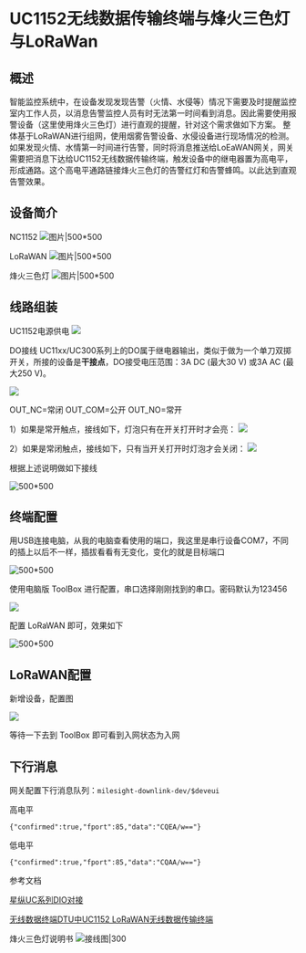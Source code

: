 # UC1152无线数据传输终端与烽火三色灯与LoRaWan

## 概述

智能监控系统中，在设备发现发现告警（火情、水侵等）情况下需要及时提醒监控室内工作人员，以消息告警监控人员有时无法第一时间看到消息。因此需要使用报警设备（这里使用烽火三色灯）进行直观的提醒，针对这个需求做如下方案。
整体基于LoRaWAN进行组网，使用烟雾告警设备、水侵设备进行现场情况的检测。如果发现火情、水情第一时间进行告警，同时将消息推送给LoEaWAN网关，网关需要把消息下达给UC1152无线数据传输终端，触发设备中的继电器置为高电平，形成通路。这个高电平通路链接烽火三色灯的告警红灯和告警蜂鸣。以此达到直观告警效果。

## 设备简介

NC1152
![图片|500*500](./img/NC1152.jpg)

LoRaWAN
![图片|500*500](./img/LoRaWAN.jpg)

烽火三色灯
![图片|500*500](./img/threeLight.jpg)

## 线路组装

UC1152电源供电
![](img/img_20240112.png)

DO接线
UC11xx/UC300系列上的DO属于继电器输出，类似于做为一个单刀双掷开关，所接的设备是**干接点**，DO接受电压范围：3A DC (最大30 V) 或3A AC (最大250 V)。

![](img/img_20240112_1.png)

OUT_NC=常闭
OUT_COM=公开
OUT_NO=常开

1）如果是常开触点，接线如下，灯泡只有在开关打开时才会亮：
![](img/img_20240112_2.png)

2）如果是常闭触点，接线如下，只有当开关打开时灯泡才会关闭：
![](img/img_20240112_3.png)

根据上述说明做如下接线

![500*500](img/img_20240112_4.png)



## 终端配置

用USB连接电脑，从我的电脑查看使用的端口，我这里是串行设备COM7，不同的插上以后不一样，插拔看看有无变化，变化的就是目标端口

![500*500](img/img_20240112_5.png)

使用电脑版 ToolBox 进行配置，串口选择刚刚找到的串口。密码默认为123456

![](img/img_20240112_6.png)

配置 LoRaWAN 即可，效果如下

![500*500](img/img_20240112_7.png)

## LoRaWAN配置

新增设备，配置图

![](img/img_20240112_8.png)

等待一下去到 ToolBox 即可看到入网状态为入网

## 下行消息

网关配置下行消息队列：`milesight-downlink-dev/$deveui`

高电平

```
{"confirmed":true,"fport":85,"data":"CQEA/w=="}
```


低电平

```
{"confirmed":true,"fport":85,"data":"CQAA/w=="}
```



参考文档

[星纵UC系列DIO对接](https://www.milesight.cn/support/milesight-controller-4/)

[无线数据终端DTU中UC1152 LoRaWAN无线数据传输终端](https://www.milesight.cn/documents-download/)

烽火三色灯说明书
![接线图|300](./img/linImg.jpg)



